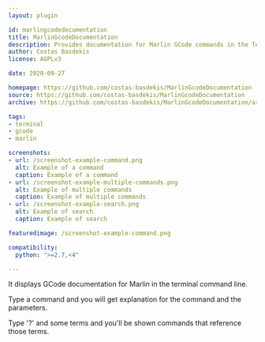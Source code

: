 ```yaml
---
layout: plugin

id: marlingcodedocumentation
title: MarlinGcodeDocumentation
description: Provides documentation for Marlin GCode commands in the Terminal tab
author: Costas Basdekis
license: AGPLv3

date: 2020-09-27

homepage: https://github.com/costas-basdekis/MarlinGcodeDocumentation
source: https://github.com/costas-basdekis/MarlinGcodeDocumentation
archive: https://github.com/costas-basdekis/MarlinGcodeDocumentation/archive/master.zip

tags:
- terminal
- gcode
- marlin

screenshots:
- url: /screenshot-example-command.png
  alt: Example of a command
  caption: Example of a command
- url: /screenshot-example-multiple-commands.png
  alt: Example of multiple commands
  caption: Example of multiple commands
- url: /screenshot-example-search.png
  alt: Example of search
  caption: Example of search

featuredimage: /screenshot-example-command.png

compatibility:
  python: ">=2.7,<4"

---
```


It displays GCode documentation for Marlin in the terminal command line.

Type a command and you will get explanation for the command and the parameters.

Type '?' and some terms and you'll be shown commands that reference those terms.
